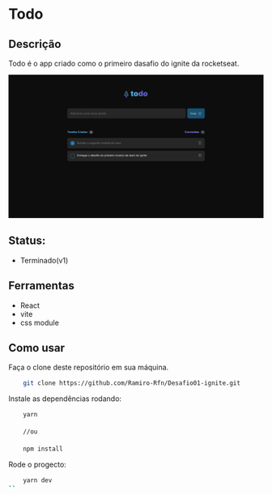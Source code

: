 # Todo

## Descrição
Todo é o app criado como o primeiro dasafio do ignite da rocketseat.

![](projectscreenshot.png)


## Status:
 - Terminado(v1)

## Ferramentas
- React
- vite
- css module

## Como usar

Faça o clone deste repositório em sua máquina.

```bash
    git clone https://github.com/Ramiro-Rfn/Desafio01-ignite.git

````

Instale as dependências rodando:
```bash
    yarn 

    //ou

    npm install
````

Rode o progecto:
```bash
    yarn dev
``